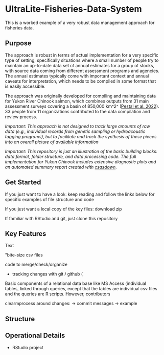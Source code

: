 # UltraLite-Fisheries-Data-System

This is a worked example of a very robust data management approach for fisheries data. 

## Purpose

The approach is robust in terms of actual implementation for a very specific type of setting, specifically situations where a small number of people try to maintain an up-to-date data set of annual estimates for a group of stocks, with source data coming from different assessment programs and agencies. The annual estimates typically come with important context and annual caveats for interpretation, which needs to be compiled in some format that is easily accessible. 

The approach was originally developed for compiling and maintaining data for Yukon River Chinook salmon, which combines outputs from 31 main assessment surveys covering a basin of 850,000 km^2^ ([Pestal et al. 2022](https://www.psc.org/download/33/psc-technical-reports/14359/psc-technical-report-no-48.pdf)). 33 people from 11 organizations contributed to the data compilation and review process.

*Important: This approach is not designed to track large amounts of raw data (e.g., individual records from genetic sampling or hydroacoustic tagging programs), but to facilitate and track the synthesis of these pieces into an overall picture of available information* 


*Important: This repository is just an illustration of the basic building blocks: data format, folder structure, and data processing code. The full implementation for Yukon Chinook includes extensive diagnostic plots and an automated summary report created with [csasdown](https://github.com/pbs-assess/csasdown).*





## Get Started

If you just want to have a look: keep reading and follow the links below for specific examples of file structure and code

If you just want a local copy of the key files: download zip

If familiar with RStudio and git, just clone this repository

## Key Features


Text

"bite-size csv files

code to merge/check/organize

- tracking changes with git / github (

Basic components of  a relational data base like MS Access (individual tables, linked through queries, except that the tables are individual csv files and the queries are R scripts. However, contributors 

clearmprocess around changes: -> commit messages -> example


## Structure




## Operational Details





- RStudio project



